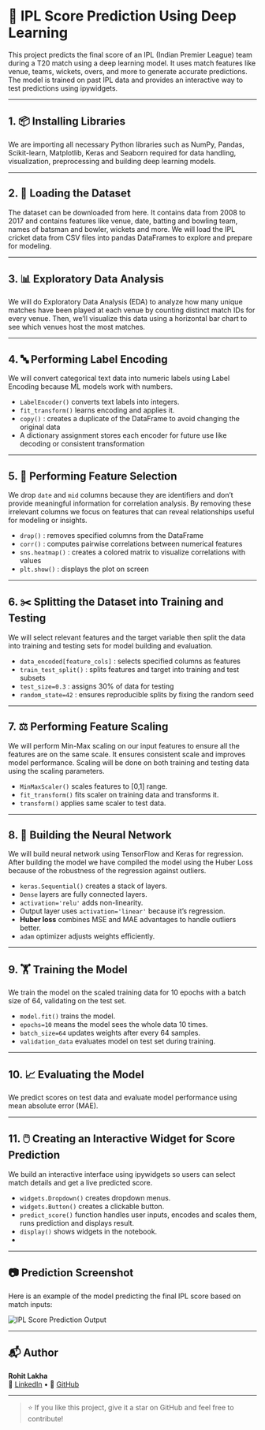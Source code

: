 # 🏏 IPL Score Prediction Using Deep Learning

This project predicts the final score of an IPL (Indian Premier League) team during a T20 match using a deep learning model. It uses match features like venue, teams, wickets, overs, and more to generate accurate predictions. The model is trained on past IPL data and provides an interactive way to test predictions using ipywidgets.

---

## 1. 📦 Installing Libraries

We are importing all necessary Python libraries such as NumPy, Pandas, Scikit-learn, Matplotlib, Keras and Seaborn required for data handling, visualization, preprocessing and building deep learning models.

---

## 2. 📂 Loading the Dataset

The dataset can be downloaded from here. It contains data from 2008 to 2017 and contains features like venue, date, batting and bowling team, names of batsman and bowler, wickets and more. We will load the IPL cricket data from CSV files into pandas DataFrames to explore and prepare for modeling.

---

## 3. 📊 Exploratory Data Analysis

We will do Exploratory Data Analysis (EDA) to analyze how many unique matches have been played at each venue by counting distinct match IDs for every venue. Then, we’ll visualize this data using a horizontal bar chart to see which venues host the most matches.

---

## 4. 🔤 Performing Label Encoding

We will convert categorical text data into numeric labels using Label Encoding because ML models work with numbers.

- `LabelEncoder()` converts text labels into integers.  
- `fit_transform()` learns encoding and applies it.  
- `copy()` : creates a duplicate of the DataFrame to avoid changing the original data  
- A dictionary assignment stores each encoder for future use like decoding or consistent transformation

---

## 5. 🧾 Performing Feature Selection

We drop `date` and `mid` columns because they are identifiers and don’t provide meaningful information for correlation analysis. By removing these irrelevant columns we focus on features that can reveal relationships useful for modeling or insights.

- `drop()` : removes specified columns from the DataFrame  
- `corr()` : computes pairwise correlations between numerical features  
- `sns.heatmap()` : creates a colored matrix to visualize correlations with values  
- `plt.show()` : displays the plot on screen

---

## 6. ✂️ Splitting the Dataset into Training and Testing

We will select relevant features and the target variable then split the data into training and testing sets for model building and evaluation.

- `data_encoded[feature_cols]` : selects specified columns as features  
- `train_test_split()` : splits features and target into training and test subsets  
- `test_size=0.3` : assigns 30% of data for testing  
- `random_state=42` : ensures reproducible splits by fixing the random seed

---

## 7. ⚖️ Performing Feature Scaling

We will perform Min-Max scaling on our input features to ensure all the features are on the same scale. It ensures consistent scale and improves model performance. Scaling will be done on both training and testing data using the scaling parameters.

- `MinMaxScaler()` scales features to [0,1] range.  
- `fit_transform()` fits scaler on training data and transforms it.  
- `transform()` applies same scaler to test data.

---

## 8. 🧠 Building the Neural Network

We will build neural network using TensorFlow and Keras for regression. After building the model we have compiled the model using the Huber Loss because of the robustness of the regression against outliers.

- `keras.Sequential()` creates a stack of layers.  
- `Dense` layers are fully connected layers.  
- `activation='relu'` adds non-linearity.  
- Output layer uses `activation='linear'` because it’s regression.  
- **Huber loss** combines MSE and MAE advantages to handle outliers better.  
- `adam` optimizer adjusts weights efficiently.

---

## 9. 🏋️ Training the Model

We train the model on the scaled training data for 10 epochs with a batch size of 64, validating on the test set.

- `model.fit()` trains the model.  
- `epochs=10` means the model sees the whole data 10 times.  
- `batch_size=64` updates weights after every 64 samples.  
- `validation_data` evaluates model on test set during training.

---

## 10. 📈 Evaluating the Model

We predict scores on test data and evaluate model performance using mean absolute error (MAE).

---

## 11. 🖱️ Creating an Interactive Widget for Score Prediction

We build an interactive interface using ipywidgets so users can select match details and get a live predicted score.

- `widgets.Dropdown()` creates dropdown menus.  
- `widgets.Button()` creates a clickable button.  
- `predict_score()` function handles user inputs, encodes and scales them, runs prediction and displays result.  
- `display()` shows widgets in the notebook.
- 
---
## 📷 Prediction Screenshot

Here is an example of the model predicting the final IPL score based on match inputs:

![IPL Score Prediction Output](output_images/model_output.png)

---

## 📬 Author

**Rohit Lakha**  
🔗 [LinkedIn](https://www.linkedin.com/in/rohit-lakha/) • 🔗 [GitHub](https://github.com/Rohitlakha)

---

> ⭐ If you like this project, give it a star on GitHub and feel free to contribute!
